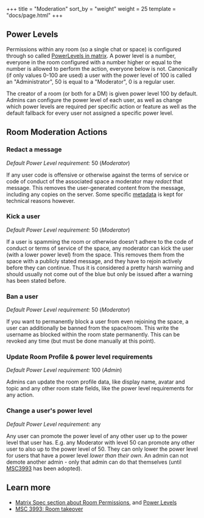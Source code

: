 +++
title = "Moderation"
sort_by = "weight"
weight = 25
template = "docs/page.html"
+++

## Power Levels

Permissions within any room (so a single chat or space) is configured through so called [PowerLevels in matrix][0]. A power level is a number, everyone in the room configured with a number higher or equal to the number is allowed to perform the action, everyone below is not. Canonically (if only values 0-100 are used) a user with the power level of 100 is called an "Administrator", 50 is equal to a "Moderator", 0 is a regular user.

The creator of a room (or both for a DM) is given power level 100 by default. Admins can configure the power level of each user, as well as change which power levels are required per specific action or feature as well as the default fallback for every user not assigned a specific power level.

## Room Moderation Actions

### Redact a message

_Default Power Level requirement:_ 50 (_Moderator_)

If any user code is offensive or otherwise against the terms of service or code of conduct of the associated space a moderator may _redact_ that message. This removes the user-generated content from the message, including any copies on the server. Some specific [metadata](/admin/security/metadata) is kept for technical reasons however.

### Kick a user

_Default Power Level requirement:_ 50 (_Moderator_)

If a user is spamming the room or otherwise doesn't adhere to the code of conduct or terms of service of the space, any moderator can kick the user (with a lower power level) from the space. This removes them from the space with a publicly stated message, and they have to rejoin actively before they can continue. Thus it is considered a pretty harsh warning and should usually not come out of the blue but only be issued after a warning has been stated before.

### Ban a user

_Default Power Level requirement:_ 50 (_Moderator_)

If you want to permanently block a user from even rejoining the space, a user can additionally be banned from the space/room. This write the username as blocked within the room state permanently. This can be revoked any time (but must be done manually at this point).

### Update Room Profile & power level requirements

_Default Power Level requirement:_ 100 (_Admin_)

Admins can update the room profile data, like display name, avatar and topic and any other room state fields, like the power level requirements for any action.

### Change a user's power level

_Default Power Level requirement:_ any

Any user can promote the power level of any other user up to the power level that user has. E.g. any Moderator with level 50 can promote any other user to also up to the power level of 50. They can only lower the power level for users that have a power level _lower than their own_. An admin can not demote another admin - only that admin can do that themselves (until [MSC3993][] has been adopted).

## Learn more

- [Matrix Spec section about Room Permissions][1], and [Power Levels][0]
- [MSC 3993: Room takeover][MSC3993]

[0]: https://spec.matrix.org/v1.7/client-server-api/#mroompower_levels
[1]: https://spec.matrix.org/v1.7/client-server-api/#permissions
[MSC3993]: https://github.com/matrix-org/matrix-spec-proposals/pull/3993

